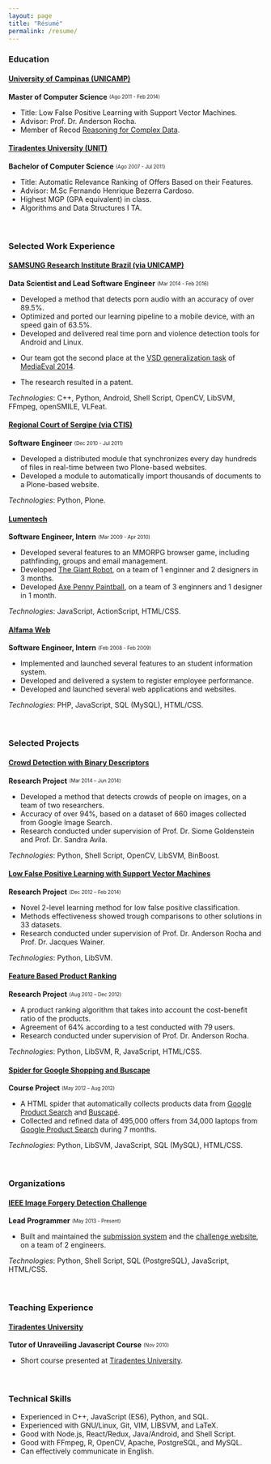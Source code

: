 ```yaml
---
layout: page
title: "Résumé"
permalink: /resume/
---
```


### Education

#### [University of Campinas (UNICAMP)](http://www.unicamp.br/unicamp/english)

**Master of Computer Science** <sub><sup>(Ago 2011 - Feb 2014)</sup></sub>

* Title: Low False Positive Learning with Support Vector Machines.
* Advisor: Prof. Dr. Anderson Rocha.
* Member of Recod [Reasoning for Complex Data](http://recodbr.wordpress.com/).

#### [Tiradentes University (UNIT)](http://www.unit.br/)

**Bachelor of Computer Science** <sub><sup>(Ago 2007 - Jul 2011)</sup></sub>

* Title: Automatic Relevance Ranking of Offers Based on their Features.
* Advisor: M.Sc Fernando Henrique Bezerra Cardoso.
* Highest MGP (GPA equivalent) in class.
* Algorithms and Data Structures I TA.

<div style='height: 20px'></div>

### Selected Work Experience

#### [SAMSUNG Research Institute Brazil (via UNICAMP)](http://www.samsung.com/)

**Data Scientist and Lead Software Engineer**
<sub><sup>(Mar 2014 - Feb 2016)</sup></sub>

* Developed a method that detects porn audio with an accuracy of over 89.5%.
* Optimized and ported our learning pipeline to a mobile device, with an speed
gain of 63.5%.
* Developed and delivered real time porn and violence detection tools for
Android and Linux.
- Our team got the second place at the
[VSD generalization task](http://www.multimediaeval.org/mediaeval2014/violence2014/)
of [MediaEval 2014](http://www.multimediaeval.org/mediaeval2014/).
* The research resulted in a patent.

*Technologies*: C++, Python, Android, Shell Script, OpenCV, LibSVM, FFmpeg, openSMILE, VLFeat.

#### [Regional Court of Sergipe (via CTIS)](http://www.tre-se.jus.br/)

**Software Engineer** <sub><sup>(Dec 2010 - Jul 2011)</sup></sub>

* Developed a distributed module that synchronizes every day hundreds of
files in real-time between two Plone-based websites.
* Developed a module to automatically import thousands of documents to a
Plone-based website.

*Technologies*: Python, Plone.

#### [Lumentech](http://www.lumentech.cc/)

**Software Engineer, Intern** <sub><sup>(Mar 2009 - Apr 2010)</sup></sub>

* Developed several features to an MMORPG browser game, including pathfinding,
groups and email management.
* Developed [The Giant Robot](http://www.agame.com/game/giant-robot), on a team
of 1 enginner and 2 designers in 3 months.
* Developed [Axe Penny Paintball](https://goo.gl/RKFip9), on a team of 3
enginners and 1 designer in 1 month.

*Technologies*: JavaScript, ActionScript, HTML/CSS.

#### [Alfama Web](http://www.alfamaweb.com.br/)

**Software Engineer, Intern** <sub><sup>(Feb 2008 - Feb 2009)</sup></sub>

* Implemented and launched several features to an student information system.
* Developed and delivered a system to register employee performance.
* Developed and launched several web applications and websites.

*Technologies*: PHP, JavaScript, SQL (MySQL), HTML/CSS.

<div style='height: 20px'></div>

### Selected Projects

#### [Crowd Detection with Binary Descriptors](http://dmoraes.org/papers/mo446a-2014-project.pdf)

**Research Project** <sub><sup>(Mar 2014 – Jun 2014)</sup></sub>

- Developed a method that detects crowds of people on images, on a team of two
researchers.
- Accuracy of over 94%, based on a dataset of 660 images collected from Google
Image Search.
- Research conducted under supervision of Prof. Dr. Siome Goldenstein and Prof.
Dr. Sandra Avila.

*Technologies*: Python, Shell Script, OpenCV, LibSVM, BinBoost.

#### [Low False Positive Learning with Support Vector Machines](https://goo.gl/uMfbmf)

**Research Project** <sub><sup>(Dec 2012 – Feb 2014)</sup></sub>

- Novel 2-level learning method for low false positive classification.
- Methods effectiveness showed trough comparisons to other solutions in 33
datasets.
- Research conducted under supervision of Prof. Dr. Anderson Rocha and Prof.
Dr. Jacques Wainer.

*Technologies*: Python, LibSVM.

#### [Feature Based Product Ranking](https://github.com/danielmoraes/product-rank)

**Research Project** <sub><sup>(Aug 2012 – Dec 2012)</sup></sub>

* A product ranking algorithm that takes into account the cost-benefit ratio of
the products.
* Agreement of 64% according to a test conducted with 79 users.
* Research conducted under supervision of Prof. Dr. Anderson Rocha.

*Technologies*: Python, LibSVM, R, JavaScript, HTML/CSS.

#### [Spider for Google Shopping and Buscape](https://github.com/danielmoraes/product-spider)

**Course Project** <sub><sup>(May 2012 – Aug 2012)</sup></sub>

* A HTML spider that automatically collects products data from
[Google Product Search](http://www.google.com/shopping) and
[Buscapé](http://www.buscape.com.br/).
* Collected and refined data of 495,000 offers from 34,000 laptops from
[Google Product Search](http://www.google.com/shopping) during 7 months.

*Technologies*: Python, LibSVM, JavaScript, SQL (MySQL), HTML/CSS.

<div style='height: 20px'></div>

### Organizations

#### [IEEE Image Forgery Detection Challenge](http://ifc.recod.ic.unicamp.br/)

**Lead Programmer** <sub><sup>(May 2013 - Present)</sup></sub>

* Built and maintained the
[submission system](http://ifc.recod.ic.unicamp.br/fc.submission/) and the
[challenge website](http://ifc.recod.ic.unicamp.br/), on a team of 2 engineers.

*Technologies*: Python, Shell Script, SQL (PostgreSQL), JavaScript, HTML/CSS.

<div style='height: 20px'></div>

### Teaching Experience

#### [Tiradentes University](http://www.unit.br/)

**Tutor of Unraveiling Javascript Course** <sub><sup>(Nov 2010)</sup></sub>

* Short course presented at [Tiradentes University](http://www.unit.br).

<div style='height: 20px'></div>

### Technical Skills

* Experienced in C++, JavaScript (ES6), Python, and SQL.
* Experienced with GNU/Linux, Git, VIM, LIBSVM, and LaTeX.
* Good with Node.js, React/Redux, Java/Android, and Shell Script.
* Good with FFmpeg, R, OpenCV, Apache, PostgreSQL, and MySQL.
* Can effectively communicate in English.
